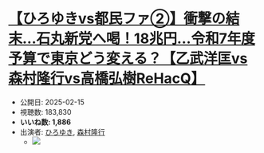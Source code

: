 # [【ひろゆきvs都民ファ②】衝撃の結末…石丸新党へ喝！18兆円…令和7年度予算で東京どう変える？【乙武洋匡vs森村隆行vs高橋弘樹ReHacQ】](https://www.youtube.com/watch?v=XD-HX6bKkUw)
-   公開日: 2025-02-15
-   視聴数: 183,830
-   **いいね数: 1,886**
-   出演者: [ひろゆき](/rehacq_fan/people/ひろゆき "wikilink"), [森村隆行](/rehacq_fan/people/森村隆行 "wikilink")
    - [![](https://img.youtube.com/vi/XD-HX6bKkUw/hqdefault.jpg)](https://www.youtube.com/watch?v=XD-HX6bKkUw)
